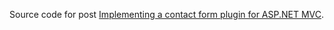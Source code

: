 Source code for post [Implementing a contact form plugin for ASP.NET MVC](http://maxtoroq.github.io/2012/10/implementing-contact-form-plugin-for-aspnet-mvc.html).
